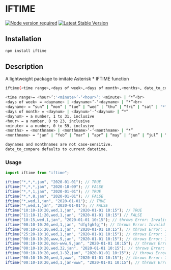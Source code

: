 # IFTIME

[![Node version required](https://img.shields.io/node/v/iftime.svg)](https://www.npmjs.com/package/iftime)
[![Latest Stable Version](https://img.shields.io/npm/v/iftime.svg)](https://www.npmjs.com/package/iftime)

## Installation

```bash
npm install iftime
```

## Description

A lightweight package to imitate Asterisk * IFTIME function

```bash
iftime(<time range>,<days of week>,<days of month>,<months>, date_to_compare);

<time range>= <hour>’:'<minute>’-‘<hour>’:'<minute> | “*”<br>
<days of week> = <dayname> | <dayname>’-‘<dayname> | “*”<br>
<dayname> = “sun” | “mon” | “tue” | “wed” | “thu” | “fri” | “sat” | "*"
<days of month> = <daynum> | <daynum>’-‘<daynum> | “*”
<daynum> = a number, 1 to 31, inclusive
<hour> = a number, 0 to 23, inclusive
<minute> = a number, 0 to 59, inclusive
<months> = <monthname> | <monthname>’-‘<monthname> | “*”
<monthname> = “jan” | “feb” | “mar” | “apr” | “may” | “jun” | “jul” | “aug” | “sep” | “oct” | “nov” | “dec”

daynames and monthnames are not case-sensitive.
date_to_compare defaults to current datetime.
```

### Usage

```js
import iftime from "iftime";

iftime("*,*,*,jan", "2020-01-01"); // TRUE
iftime("*,*,*,jan", "2020-10-09"); // FALSE
iftime("*,*,1,jan", "2020-01-01"); // TRUE
iftime("*,*,8,jan", "2020-01-01"); // FALSE
iftime("*,wed,1,jan", "2020-01-01"); // TRUE
iftime("*,wed,1,jan", "2020-01-01"); // FALSE
iftime("10:10-10:20,wed,1,jan", "2020-01-01 10:15"); // TRUE
iftime("11:10-11:20,wed,1,jan", "2020-01-01 10:15") // FALSE
iftime("10:15,wed,1,jan", "2020-01-01 10:15"); // throws Error: Invalid time interval
iftime("00:10-10:20,wed,1,jan", "dfgfghfgj"); // throws Error: Invalid source date!
iftime("00:10-25:20,wed,1,jan", "2020-01-01 10:15"); // throws Error: Invalid time interval
iftime("25:20-10:10,wed,1,jan", "2020-01-01 10:15"); // throws Error: Invalid time interval
iftime("00:10-10:20,www,9,jan", "2020-01-01 10:15"); // throws Error: Invalid days_of_week
iftime("00:10-10:20,mon-www,9,jan", "2020-01-01 10:15"); // throws Error: Invalid days_of_week
iftime("00:10-10:20,wed,32,jan", "2020-01-01 10:15"); // throws Error: Invalid days_of_month
iftime("00:10-10:20,wed,1-32,jan", "2020-01-01 10:15"); // throws Error: Invalid days_of_month
iftime("00:10-10:20,wed,1,www", "2020-01-01 10:15"); // throws Error: Invalid month
iftime("00:10-10:20,wed,1,jan-www", "2020-01-01 10:15"); // throws Error: Invalid month

```